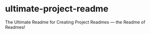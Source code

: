 # ultimate-project-readme
The Ultimate Readme for Creating Project Readmes — the Readme of Readmes!
